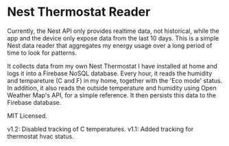 # Nest Thermostat Reader

Currently, the Nest API only provides realtime data, not historical, while the app and the device only expose data from the last 10 days. This is a simple Nest data reader that aggregates my energy usage over a long period of time to look for patterns.

It collects data from my own Nest Thermostat I have installed at home and logs it into a Firebase NoSQL database. Every hour, it reads the humidity and tempareture (C and F) in my home, together with the 'Eco mode' status. In addition, it also reads the outside temperature and humidity using Open Weather Map's API, for a simple reference. It then persists this data to the Firebase database.

MIT Licensed.

v1.2: Disabled tracking of C temperatures.
v1.1: Added tracking for thermostat hvac status.
